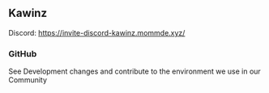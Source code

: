 ## Kawinz
Discord: https://invite-discord-kawinz.mommde.xyz/

### GitHub
See Development changes and contribute to the environment we use in our Community
